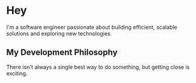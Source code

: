 # Hey
I'm a software engineer passionate about building efficient, scalable solutions and exploring new technologies.

## My Development Philosophy
There isn't always a single best way to do something, but getting close is exciting.
